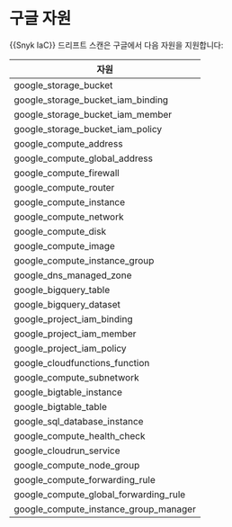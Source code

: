 # 구글 자원

{{Snyk IaC}} 드리프트 스캔은 구글에서 다음 자원을 지원합니다:

| **자원**                                  |
| ---------------------------------------- |
| google\_storage\_bucket                   |
| google\_storage\_bucket\_iam\_binding     |
| google\_storage\_bucket\_iam\_member      |
| google\_storage\_bucket\_iam\_policy      |
| google\_compute\_address                  |
| google\_compute\_global\_address          |
| google\_compute\_firewall                 |
| google\_compute\_router                   |
| google\_compute\_instance                 |
| google\_compute\_network                  |
| google\_compute\_disk                     |
| google\_compute\_image                    |
| google\_compute\_instance\_group          |
| google\_dns\_managed\_zone                |
| google\_bigquery\_table                   |
| google\_bigquery\_dataset                 |
| google\_project\_iam\_binding             |
| google\_project\_iam\_member              |
| google\_project\_iam\_policy              |
| google\_cloudfunctions\_function          |
| google\_compute\_subnetwork               |
| google\_bigtable\_instance                |
| google\_bigtable\_table                   |
| google\_sql\_database\_instance           |
| google\_compute\_health\_check            |
| google\_cloudrun\_service                 |
| google\_compute\_node\_group              |
| google\_compute\_forwarding\_rule         |
| google\_compute\_global\_forwarding\_rule |
| google\_compute\_instance\_group\_manager |